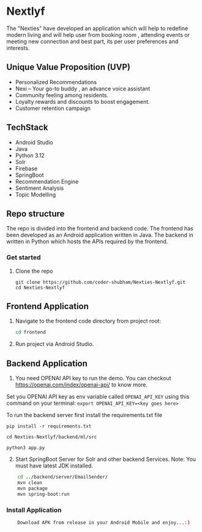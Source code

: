 # Nextlyf
The "Nexties" have developed an application which will help to redefine modern living and will help user from booking room , attending events or meeting new connection and best part, its per user preferences and interests.

## Unique Value Proposition (UVP)
- Personalized Recommendations
- Nexi – Your go-to buddy , an advance voice assistant
- Community feeling among residents.
- Loyalty rewards and discounts to boost engagement.
- Customer retention campaign


## TechStack

- Android Studio
- Java
- Python 3.12
- Solr
- Firebase
- SpringBoot
- Recommendation Engine
- Sentiment Analysis
- Topic Modelling 
  
## Repo structure
The repo is divided into the frontend and backend code. The frontend has been developed as an Android application written in Java. The backend in written in Python which hosts the APIs required by the frontend.

### Get started
1. Clone the repo

   ```
   git clone https://github.com/coder-shubham/Nexties-Nextlyf.git
   cd Nexties-Nextlyf
   ```

## Frontend Application

1. Navigate to the frontend code directory from project root:
    ```bash
    cd frontend
    ```
    
2. Run project via Android Studio.


## Backend Application

1. You need OPENAI API key to run the demo. You can checkout https://openai.com/index/openai-api/ to know more.

Set you OPENAI API key as env variable called `OPENAI_API_KEY` using this command on your terminal: `export OPENAI_API_KEY=<key goes here>`

To run the backend server first install the requirements.txt file

```pip install -r requirements.txt```

```cd Nexties-Nextlyf/backend/ml/src```

```python3 app.py```

2. Start SpringBoot Server for Solr and other backend Services. Note: You must have latest JDK installed.

```bash
    cd ../backend/server/EmailSender/
    mvn clean
    mvn package
    mvn spring-boot:run
```

### Install Application

```bash
    Download APK from release in your Android Mobile and enjoy...:)
```


